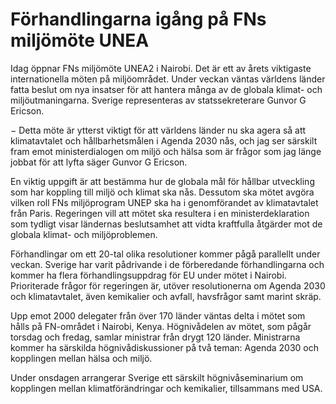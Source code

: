 # Förhandlingarna igång på FNs miljömöte UNEA

Idag öppnar FNs miljömöte UNEA2 i Nairobi. Det är ett av årets viktigaste internationella möten på miljöområdet. Under veckan väntas världens länder fatta beslut om nya insatser för att hantera många av de globala klimat- och miljöutmaningarna. Sverige representeras av statssekreterare Gunvor G Ericson.

− Detta möte är ytterst viktigt för att världens länder nu ska agera så att klimatavtalet och hållbarhetsmålen i Agenda 2030 nås, och jag ser särskilt fram emot ministerdialogen om miljö och hälsa som är frågor som jag länge jobbat för att lyfta säger Gunvor G Ericson.

En viktig uppgift är att bestämma hur de globala mål för hållbar utveckling som har koppling till miljö och klimat ska nås. Dessutom ska mötet avgöra vilken roll FNs miljöprogram UNEP ska ha i genomförandet av klimatavtalet från Paris. Regeringen vill att mötet ska resultera i en ministerdeklaration som tydligt visar ländernas beslutsamhet att vidta kraftfulla åtgärder mot de globala klimat- och miljöproblemen.

Förhandlingar om ett 20-tal olika resolutioner kommer pågå parallellt under veckan. Sverige har varit pådrivande i de förberedande förhandlingarna och kommer ha flera förhandlingsuppdrag för EU under mötet i Nairobi. Prioriterade frågor för regeringen är, utöver resolutionerna om Agenda 2030 och klimatavtalet, även kemikalier och avfall, havsfrågor samt marint skräp.

Upp emot 2000 delegater från över 170 länder väntas delta i mötet som hålls på FN-området i Nairobi, Kenya. Högnivådelen av mötet, som pågår torsdag och fredag, samlar ministrar från drygt 120 länder. Ministrarna kommer ha särskilda högnivådiskussioner på två teman: Agenda 2030 och kopplingen mellan hälsa och miljö.

Under onsdagen arrangerar Sverige ett särskilt högnivåseminarium om kopplingen mellan klimatförändringar och kemikalier, tillsammans med USA.
